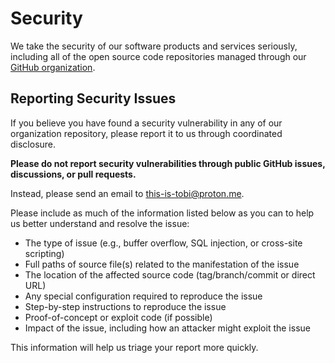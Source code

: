 # Security

We take the security of our software products and services seriously, including all of the open source code repositories managed through our [GitHub organization](https://github.com/this-is-tobi).

## Reporting Security Issues

If you believe you have found a security vulnerability in any of our organization repository, please report it to us through coordinated disclosure.

**Please do not report security vulnerabilities through public GitHub issues, discussions, or pull requests.**

Instead, please send an email to <this-is-tobi@proton.me>.

Please include as much of the information listed below as you can to help us better understand and resolve the issue:

  * The type of issue (e.g., buffer overflow, SQL injection, or cross-site scripting)
  * Full paths of source file(s) related to the manifestation of the issue
  * The location of the affected source code (tag/branch/commit or direct URL)
  * Any special configuration required to reproduce the issue
  * Step-by-step instructions to reproduce the issue
  * Proof-of-concept or exploit code (if possible)
  * Impact of the issue, including how an attacker might exploit the issue

This information will help us triage your report more quickly.
